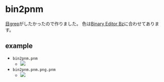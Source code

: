 # bin2pnm

[目grep](http://www.slideshare.net/murachue/grep-8132856)がしたかったので作りました。
色は[Binary Editor Bz](https://github.com/devil-tamachan/binaryeditorbz)に合わせてあります。

## example

-   `bin2pnm.pnm`
    -   ![](https://github.com/kmyk/bin2pnm/raw/master/bin2pnm.pnm.png)
-   `bin2pnm.pnm.png.pnm`
    -   ![](https://github.com/kmyk/bin2pnm/raw/master/bin2pnm.pnm.png.pnm.png)
